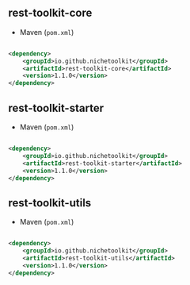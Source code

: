 
## rest-toolkit-core

* Maven (`pom.xml`)

```xml

<dependency>
    <groupId>io.github.nichetoolkit</groupId>
    <artifactId>rest-toolkit-core</artifactId>
    <version>1.1.0</version>
</dependency>
```

## rest-toolkit-starter

* Maven (`pom.xml`)

```xml

<dependency>
    <groupId>io.github.nichetoolkit</groupId>
    <artifactId>rest-toolkit-starter</artifactId>
    <version>1.1.0</version>
</dependency>
```

## rest-toolkit-utils

* Maven (`pom.xml`)

```xml

<dependency>
    <groupId>io.github.nichetoolkit</groupId>
    <artifactId>rest-toolkit-utils</artifactId>
    <version>1.1.0</version>
</dependency>
```